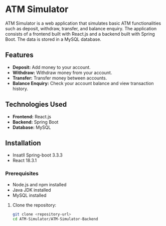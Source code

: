 # ATM Simulator

ATM Simulator is a web application that simulates basic ATM functionalities such as deposit, withdraw, transfer, and balance enquiry. The application consists of a frontend built with React.js and a backend built with Spring Boot. The data is stored in a MySQL database.

## Features

- **Deposit:** Add money to your account.
- **Withdraw:** Withdraw money from your account.
- **Transfer:** Transfer money between accounts.
- **Balance Enquiry:** Check your account balance and view transaction history.

## Technologies Used

- **Frontend:** React.js
- **Backend:** Spring Boot
- **Database:** MySQL

## Installation
- Insatll Spring-boot 3.3.3
- React 18.3.1

### Prerequisites

- Node.js and npm installed
- Java JDK installed
- MySQL installed

1. Clone the repository:

   ```bash
   git clone <repository-url>
   cd ATM-Simulator/ATM-Simulator-Backend
